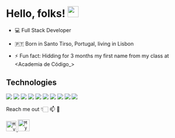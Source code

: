 
# Hello, folks! <img src="https://raw.githubusercontent.com/MartinHeinz/MartinHeinz/master/wave.gif" width="30px">

- 💻 Full Stack Developer
- 🇵🇹 Born in Santo Tirso, Portugal, living in Lisbon


- ⚡ Fun fact: Hidding for 3 months my first name from my class at &lt;Academia de Código_&gt;

## Technologies 
![](https://img.shields.io/badge/<Java>-informational?style=flat&logo=<LOGO_NAME>&logoColor=white&color=d35400)
![](https://img.shields.io/badge/<JavaScript>-informational?style=flat&logo=<LOGO_NAME>&logoColor=white&color=f1c40f)
![](https://img.shields.io/badge/<HTML5>-informational?style=flat&logo=<LOGO_NAME>&logoColor=white&color=d35400)
![](https://img.shields.io/badge/<CSS3>-informational?style=flat&logo=<LOGO_NAME>&logoColor=white&color=2980b9)
![](https://img.shields.io/badge/<BootStrap>-informational?style=flat&logo=<LOGO_NAME>&logoColor=white&color=8e44ad)
![](https://img.shields.io/badge/<Spring>-informational?style=flat&logo=<LOGO_NAME>&logoColor=white&color=27ae60)
![](https://img.shields.io/badge/<MySQL>-informational?style=flat&logo=<LOGO_NAME>&logoColor=white&color=3498db)
![](https://img.shields.io/badge/<Hibernate>-informational?style=flat&logo=<LOGO_NAME>&logoColor=white&color=16a085)
![](https://img.shields.io/badge/<TomCat>-informational?style=flat&logo=<LOGO_NAME>&logoColor=white&color=f39c12)
![](https://img.shields.io/badge/<Maven>-informational?style=flat&logo=<LOGO_NAME>&logoColor=white&color=8e44ad)


Reach me out 👇🏻 📫  💬

<a href="https://www.linkedin.com/in/alexandre-r-moura/">
  <code><img alt="My linkedin" width="28" src="https://www.flaticon.com/svg/static/icons/svg/1383/1383262.svg" /></code>
</a>

<a href="mailto:alexandremoura@live.com.pt">
  <code><img alt="My e-mail" width="32" src="https://www.flaticon.com/svg/static/icons/svg/324/324123.svg" /></code>
</a>
